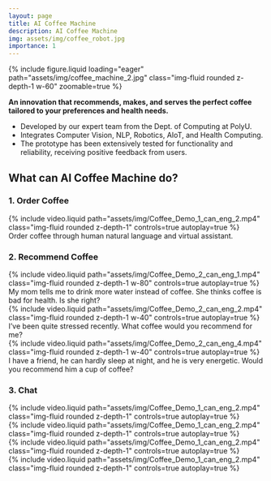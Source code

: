 ```yaml
---
layout: page
title: AI Coffee Machine
description: AI Coffee Machine
img: assets/img/coffee_robot.jpg
importance: 1
---
```



<div class="row mt-3">
    <div class="col-sm mt-3 mt-md-0">
        {% include figure.liquid loading="eager" path="assets/img/coffee_machine_2.jpg" class="img-fluid rounded z-depth-1 w-60" zoomable=true %}
    </div>
</div>

**An innovation that recommends, makes, and serves the perfect coffee tailored to your preferences and health needs.**
- Developed by our expert team from the Dept. of Computing at PolyU.
- Integrates Computer Vision, NLP, Robotics, AIoT, and Health Computing. 
- The prototype has been extensively tested for functionality and reliability, receiving positive feedback from users. 


## What can AI Coffee Machine do?

### 1. Order Coffee

<div class="row mt-3">
    <div class="col-sm mt-3 mt-md-0">
        {% include video.liquid path="assets/img/Coffee_Demo_1_can_eng_2.mp4" class="img-fluid rounded z-depth-1" controls=true autoplay=true %}
    </div>
</div>
<div class="caption">
    Order coffee through human natural language and virtual assistant.
</div>

### 2. Recommend Coffee

<div class="row mt-3">
    <div class="col-sm mt-3 mt-md-0">
        {% include video.liquid path="assets/img/Coffee_Demo_2_can_eng_1.mp4" class="img-fluid rounded z-depth-1 w-80" controls=true autoplay=true %}
        <div class="caption">
            My mom tells me to drink more water instead of coffee. She thinks coffee is bad for health. Is she right?
        </div>
    </div>
</div>


<div class="row mt-3">
    <div class="col-sm mt-3 mt-md-0">
        {% include video.liquid path="assets/img/Coffee_Demo_2_can_eng_2.mp4" class="img-fluid rounded z-depth-1 w-40" controls=true autoplay=true %}
        <div class="caption">
            I’ve been quite stressed recently. What coffee would you recommend for me?
        </div>
    </div>
    <div class="col-sm mt-3 mt-md-0">
        {% include video.liquid path="assets/img/Coffee_Demo_2_can_eng_4.mp4" class="img-fluid rounded z-depth-1 w-40" controls=true autoplay=true %}
        <div class="caption">
            I have a friend, he can hardly sleep at night, and he is very energetic. Would you recommend him a cup of coffee?
        </div>
    </div>
</div>



### 3. Chat

<div class="row mt-3">
    <div class="col-sm mt-3 mt-md-0">
        {% include video.liquid path="assets/img/Coffee_Demo_1_can_eng_2.mp4" class="img-fluid rounded z-depth-1" controls=true autoplay=true %}
    </div>
    <div class="col-sm mt-3 mt-md-0">
        {% include video.liquid path="assets/img/Coffee_Demo_1_can_eng_2.mp4" class="img-fluid rounded z-depth-1" controls=true autoplay=true %}
    </div>
</div>

<div class="row mt-3">
    <div class="col-sm mt-3 mt-md-0">
        {% include video.liquid path="assets/img/Coffee_Demo_1_can_eng_2.mp4" class="img-fluid rounded z-depth-1" controls=true autoplay=true %}
    </div>
    <div class="col-sm mt-3 mt-md-0">
        {% include video.liquid path="assets/img/Coffee_Demo_1_can_eng_2.mp4" class="img-fluid rounded z-depth-1" controls=true autoplay=true %}
    </div>
</div>